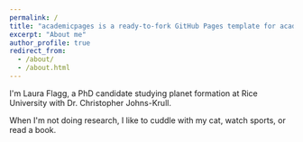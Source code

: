 ```yaml
---
permalink: /
title: "academicpages is a ready-to-fork GitHub Pages template for academic personal websites"
excerpt: "About me"
author_profile: true
redirect_from: 
  - /about/
  - /about.html
---
```

I'm Laura Flagg, a PhD candidate studying planet formation at Rice University with Dr. Christopher Johns-Krull.  

When I'm not doing research, I like to cuddle with my cat, watch sports, or read a book.
